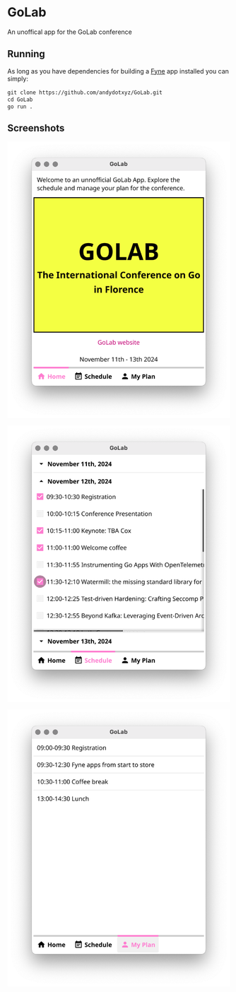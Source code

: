 # GoLab

An unoffical app for the GoLab conference

## Running

As long as you have dependencies for building a [Fyne](https://docs.fyne.io/started)
app installed you can simply:

```
git clone https://github.com/andydotxyz/GoLab.git
cd GoLab
go run .
```
## Screenshots

![](img/home.png)

![](img/schedule.png)

![](img/myplan.png)
